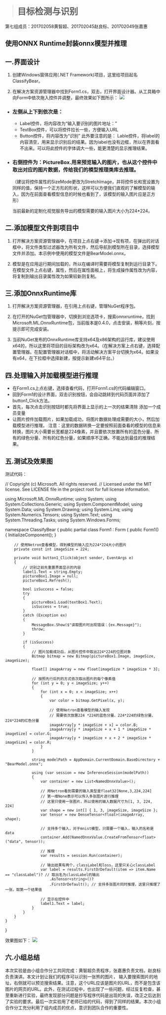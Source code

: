 ># 目标检测与识别
第七组成员：201702058黄智超、201702045赵良标、201702049张嘉惠
## 使用ONNX Runtime封装onnx模型并推理
## 一.界面设计
1. 创建Windows窗体应用(.NET Framework)项目，这里给项目起名ClassifyBear。

2. 在解决方案资源管理器中找到Form1.cs，双击，打开界面设计器。从工具箱中向Form中依次拖入控件并调整，最终效果如下图所示：
![](01.PNG)
* ### 左侧从上下到依次是：

  * Label控件，将内容改为“输入要识别的图片地址：”
  * TextBox控件，可以将控件拉长一些，方便输入URL
  * Button控件，将内容改为“识别”
  此外要注意的是： Lable控件，将label的内容清空，用来显示识别后的结果。因为label也没有边框，所以在界面看不出来。可以将此控件的字体调大一些，能更清楚的显示推理结果。

* ### 右侧控件为：PictureBox.用来预览输入的图片，也从这个控件中取出对应的图片数据，传给我们的模型推理类库去推理。
    （建议将控件属性的SizeMode更改为StretchImage，并将控件长和宽设置为同样的值，保持一个正方形的形状，这样可以方便我们直观的了解模型的输入，因为在前面查看模型信息的时候也看到了，该模型的输入图片应是正方形）

    当前最新的定制化视觉服务导出的模型需要的输入图片大小为224*224。

## 二.添加模型文件到项目中
1. 打开解决方案资源管理器中，在项目上点右键->添加->现有项，在弹出的对话框中，将文件类型过滤器改为所有文件，然后导航到模型所在目录，选择模型文件并添加。本示例中使用的模型文件是BearModel.onnx。

2. 模型是在应用运行期间加载的，所以在编译时需要将模型复制到运行目录下。在模型文件上点右键，属性，然后在属性面板上，将生成操作属性改为内容，将复制到输出目录属性改为如果较新则复制。

## 三.添加OnnxRuntime库
1. 打开解决方案资源管理器，在引用上点右键，管理NuGet程序包。

2. 在打开的NuGet包管理器中，切换到浏览选项卡，搜索onnxruntime，找到Microsoft.ML.OnnxRuntime包，当前版本是0.4.0，点击安装，稍等片刻，按提示即可完成安装。

3. 当前NuGet发布的OnnxRuntime库支持x64及x86架构的运行库，建议使用x64的，所以这里将项目的目标架构改为x64。（在解决方案上点右键，选择配置管理器。在配置管理器对话框中，将活动解决方案平台切换为x64。如果没有x64，在下拉框中选择新建，按提示新建x64平台。）
## 四.处理输入并加载模型进行推理
* 在Form1.cs上点右键，选择查看代码，打开Form1.cs的代码编辑窗口。
* 回到Form1的设计界面，双击识别按钮，会自动跳转到代码页面并添加了button1_Click方法。
* 首先，每次点击识别按钮时都先将界面上显示的上一次的结果清除
添加一个成员变量
* 让图片控件加载图片，如果加载成功，将图片数据处理成需要的大小，然后加载模型进行推理。 
  注意：这里的数据转换一定要按照前面查看的模型的信息来转换，图片大小需要长宽都是224像素，并且要依次放置所有的蓝色分量、所有的绿色分量、所有的红色分量，如果顺序不正确，不能达到最佳的推理结果。
## 五.测试及效果图
测试代码：

// Copyright (c) Microsoft. All rights reserved.
// Licensed under the MIT license. See LICENSE file in the project root for full license information.

using Microsoft.ML.OnnxRuntime;
using System;
using System.Collections.Generic;
using System.ComponentModel;
using System.Data;
using System.Drawing;
using System.Linq;
using System.Numerics.Tensors;
using System.Text;
using System.Threading.Tasks;
using System.Windows.Forms;

namespace ClassifyBear
{
    public partial class Form1 : Form
    {
        public Form1()
        {
            InitializeComponent();
        }

        // 使用Netron查看模型，得到模型的输入应为224*224大小的图片
        private const int imageSize = 224;

        private void button1_Click(object sender, EventArgs e)
        {
            // 识别之前先重置界面显示的内容
            label1.Text = string.Empty;
            pictureBox1.Image = null;
            pictureBox1.Refresh();

            bool isSuccess = false;
            try
            {
                pictureBox1.Load(textBox1.Text);
                isSuccess = true;
            }
            catch (Exception ex)
            {
                MessageBox.Show($"读取图片时出现错误：{ex.Message}");
                throw;
            }

            if (isSuccess)
            {
                // 图片加载成功后，从图片控件中取出224*224的位图对象
                Bitmap bitmap = new Bitmap(pictureBox1.Image, imageSize, imageSize);

                float[] imageArray = new float[imageSize * imageSize * 3];

                // 按照先行后列的方式依次取出图片的每个像素值
                for (int y = 0; y < imageSize; y++)
                {
                    for (int x = 0; x < imageSize; x++)
                    {
                        var color = bitmap.GetPixel(x, y);

                        // 使用Netron查看模型的输入发现
                        // 需要依次放置224 *224的蓝色分量、224*224的绿色分量、224*224的红色分量
                        imageArray[y * imageSize + x] = color.B;
                        imageArray[y * imageSize + x + 1 * imageSize * imageSize] = color.G;
                        imageArray[y * imageSize + x + 2 * imageSize * imageSize] = color.R;
                    }
                }

                string modelPath = AppDomain.CurrentDomain.BaseDirectory + "BearModel.onnx";

                using (var session = new InferenceSession(modelPath))
                {
                    var container = new List<NamedOnnxValue>();

                    // 用Netron看到需要的输入类型是float32[None,3,224,224]
                    // 第一维None表示可以传入多张图片进行推理
                    // 这里只使用一张图片，所以使用的输入数据尺寸为[1, 3, 224, 224]
                    var shape = new int[] { 1, 3, imageSize, imageSize };
                    var tensor = new DenseTensor<float>(imageArray, shape);

                    // 支持多个输入，对于mnist模型，只需要一个输入，输入的名称是data
                    container.Add(NamedOnnxValue.CreateFromTensor<float>("data", tensor));

                    // 推理
                    var results = session.Run(container);

                    // 输出结果有两个，classLabel和loss，这里只关心classLabel
                    var label = results.FirstOrDefault(item => item.Name == "classLabel")? // 取出名为classLabel的输出
                        .AsTensor<string>()?
                        .FirstOrDefault(); // 支持多张图片同时推理，这里只推理了一张，取第一个结果值

                    // 显示在控件中
                    label1.Text = label;
                }
            }
        }
    }
}

效果图如下：
![](02.PNG)

## 六.小组总结
本次实验是由小组合作分工共同完成：黄智超负责程序，张嘉惠负责文档，赵良标负责演讲。本文计划让我们的程序可以识别一张熊的图片， 输入要搜索图片的地址，右侧就可以预览搜索结果。注意，这个URL应该是图片的URL，而不是包含该图片的网页的URL。此外，在测试过程中，也出现了一些问题，经过反复检查，甚至重新进行实验，最终发现部分问题是抄写程序代码是出现的失误，改正之后达到了实验的要求。最后一次实验用了老师已给的代码，得到了同样的结果。本次小组合作分工充分利用了组内成员的优点，意识到团队合作的重要性。